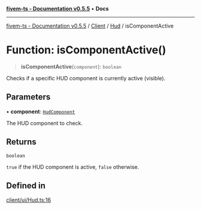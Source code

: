 [**fivem-ts - Documentation v0.5.5**](../../../../../README.md) • **Docs**

***

[fivem-ts - Documentation v0.5.5](../../../../../README.md) / [Client](../../../README.md) / [Hud](../README.md) / isComponentActive

# Function: isComponentActive()

> **isComponentActive**(`component`): `boolean`

Checks if a specific HUD component is currently active (visible).

## Parameters

• **component**: [`HudComponent`](../../../enumerations/HudComponent.md)

The HUD component to check.

## Returns

`boolean`

`true` if the HUD component is active, `false` otherwise.

## Defined in

[client/ui/Hud.ts:16](https://github.com/Purpose-Dev/fivem-ts/blob/main/src/client/ui/Hud.ts#L16)
